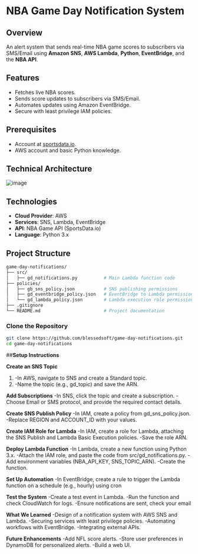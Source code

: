 # NBA Game Day Notification System

## **Overview**
An alert system that sends real-time NBA game scores to subscribers via SMS/Email using **Amazon SNS**, **AWS Lambda**, **Python**, **EventBridge**, and the **NBA API**.

## **Features**
- Fetches live NBA scores.
- Sends score updates to subscribers via SMS/Email.
- Automates updates using Amazon EventBridge.
- Secure with least privilege IAM policies.

## **Prerequisites**
- Account at [sportsdata.io](https://sportsdata.io/).
- AWS account and basic Python knowledge.

## **Technical Architecture**
![image](https://github.com/user-attachments/assets/fb965771-eba0-4591-91cf-c294eecae55b)


## **Technologies**
- **Cloud Provider**: AWS
- **Services**: SNS, Lambda, EventBridge
- **API**: NBA Game API (SportsData.io)
- **Language**: Python 3.x


## **Project Structure**
```bash
game-day-notifications/
├── src/
│   ├── gd_notifications.py          # Main Lambda function code
├── policies/
│   ├── gb_sns_policy.json           # SNS publishing permissions
│   ├── gd_eventbridge_policy.json   # EventBridge to Lambda permissions
│   └── gd_lambda_policy.json        # Lambda execution role permissions
├── .gitignore
└── README.md                        # Project documentation
```



### **Clone the Repository**
```bash
git clone https://github.com/blessedsoft/game-day-notifications.git
cd game-day-notifications
```

##**Setup Instructions**

**Create an SNS Topic**
1. -In AWS, navigate to SNS and create a Standard topic.
2. -Name the topic (e.g., gd_topic) and save the ARN.

**Add Subscriptions**
-In SNS, click the topic and create a subscription.
-Choose Email or SMS protocol, and provide the required contact details.

**Create SNS Publish Policy**
-In IAM, create a policy from gd_sns_policy.json.
-Replace REGION and ACCOUNT_ID with your values.

**Create IAM Role for Lambda**
-In IAM, create a role for Lambda, attaching the SNS Publish and Lambda Basic Execution policies.
-Save the role ARN.

**Deploy Lambda Function**
-In Lambda, create a new function using Python 3.x.
-Attach the IAM role, and paste the code from src/gd_notifications.py.
-Add environment variables (NBA_API_KEY, SNS_TOPIC_ARN).
-Create the function.

**Set Up Automation**
-In EventBridge, create a rule to trigger the Lambda function on a schedule (e.g., hourly) using cron

**Test the System**
-Create a test event in Lambda.
-Run the function and check CloudWatch for logs.
-Ensure notifications are sent, check your email


**What We Learned**
-Design of a notification system with AWS SNS and Lambda.
-Securing services with least privilege policies.
-Automating workflows with EventBridge.
-Integrating external APIs.

**Future Enhancements**
-Add NFL score alerts.
-Store user preferences in DynamoDB for personalized alerts.
-Build a web UI.





